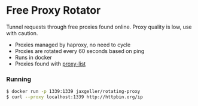 # Free Proxy Rotator

Tunnel requests through free proxies found online. Proxy quality is low, use with caution.

+ Proxies managed by haproxy, no need to cycle
+ Proxies are rotated every 60 seconds based on ping
+ Runs in docker
+ Proxies found with [proxy-list](https://github.com/chill117/proxy-lists)

### Running

```bash
$ docker run -p 1339:1339 jaxgeller/rotating-proxy
$ curl --proxy localhost:1339 http://httpbin.org/ip
```

